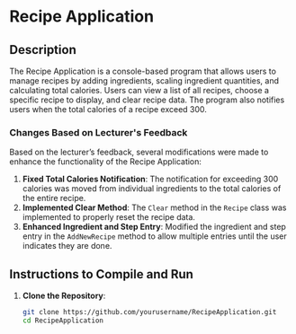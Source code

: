 # Recipe Application





## Description

The Recipe Application is a console-based program that allows users to manage recipes by adding ingredients, scaling ingredient quantities, and calculating total calories. Users can view a list of all recipes, choose a specific recipe to display, and clear recipe data. The program also notifies users when the total calories of a recipe exceed 300.

### Changes Based on Lecturer's Feedback

Based on the lecturer’s feedback, several modifications were made to enhance the functionality of the Recipe Application:
1. **Fixed Total Calories Notification**: The notification for exceeding 300 calories was moved from individual ingredients to the total calories of the entire recipe.
2. **Implemented Clear Method**: The `Clear` method in the `Recipe` class was implemented to properly reset the recipe data.
3. **Enhanced Ingredient and Step Entry**: Modified the ingredient and step entry in the `AddNewRecipe` method to allow multiple entries until the user indicates they are done.

## Instructions to Compile and Run

1. **Clone the Repository**:
   ```bash
   git clone https://github.com/yourusername/RecipeApplication.git
   cd RecipeApplication
